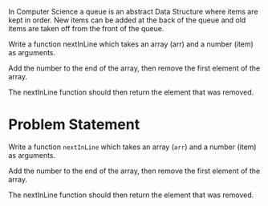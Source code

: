 In Computer Science a queue is an abstract Data Structure where items are kept in order. New items can be added at the back of the queue and old items are taken off from the front of the queue.

Write a function nextInLine which takes an array (arr) and a number (item) as arguments.

Add the number to the end of the array, then remove the first element of the array.

The nextInLine function should then return the element that was removed.

# Problem Statement
Write a function ```nextInLine``` which takes an array (```arr```) and a number (item) as arguments.

Add the number to the end of the array, then remove the first element of the array.

The nextInLine function should then return the element that was removed.
